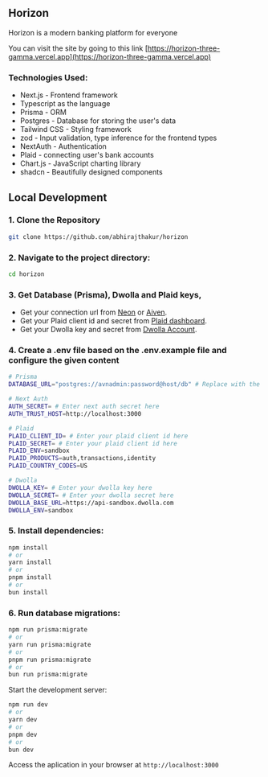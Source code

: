 ## Horizon

Horizon is a modern banking platform for everyone

You can visit the site by going to this link [https://horizon-three-gamma.vercel.app](https://horizon-three-gamma.vercel.app)

### Technologies Used:

- Next.js - Frontend framework
- Typescript as the language
- Prisma - ORM
- Postgres - Database for storing the user's data
- Tailwind CSS - Styling framework
- zod - Input validation, type inference for the frontend types
- NextAuth - Authentication
- Plaid - connecting user's bank accounts
- Chart.js - JavaScript charting library
- shadcn - Beautifully designed components

## Local Development

### 1. Clone the Repository

```bash
git clone https://github.com/abhirajthakur/horizon
```

### 2. Navigate to the project directory:

```bash
cd horizon
```

### 3. Get Database (Prisma), Dwolla and Plaid keys,

- Get your connection url from [Neon](https://neon.tech/) or [Aiven](https://aiven.io/).
- Get your Plaid client id and secret from [Plaid dashboard](https://dashboard.plaid.com/signin).
- Get your Dwolla key and secret from [Dwolla Account](https://accounts-sandbox.dwolla.com).

### 4. Create a .env file based on the .env.example file and configure the given content

```bash
# Prisma
DATABASE_URL="postgres://avnadmin:password@host/db" # Replace with the url you got back from Neon or Aiven

# Next Auth
AUTH_SECRET= # Enter next auth secret here
AUTH_TRUST_HOST=http://localhost:3000

# Plaid
PLAID_CLIENT_ID= # Enter your plaid client id here
PLAID_SECRET= # Enter your plaid client id here
PLAID_ENV=sandbox
PLAID_PRODUCTS=auth,transactions,identity
PLAID_COUNTRY_CODES=US

# Dwolla
DWOLLA_KEY= # Enter your dwolla key here
DWOLLA_SECRET= # Enter your dwolla secret here
DWOLLA_BASE_URL=https://api-sandbox.dwolla.com
DWOLLA_ENV=sandbox

```

### 5. Install dependencies:

```bash
npm install
# or
yarn install
# or
pnpm install
# or
bun install

```

### 6. Run database migrations:

```bash
npm run prisma:migrate
# or
yarn run prisma:migrate
# or
pnpm run prisma:migrate
# or
bun run prisma:migrate

```

Start the development server:

```bash
npm run dev
# or
yarn dev
# or
pnpm dev
# or
bun dev
```

Access the aplication in your browser at `http://localhost:3000`
